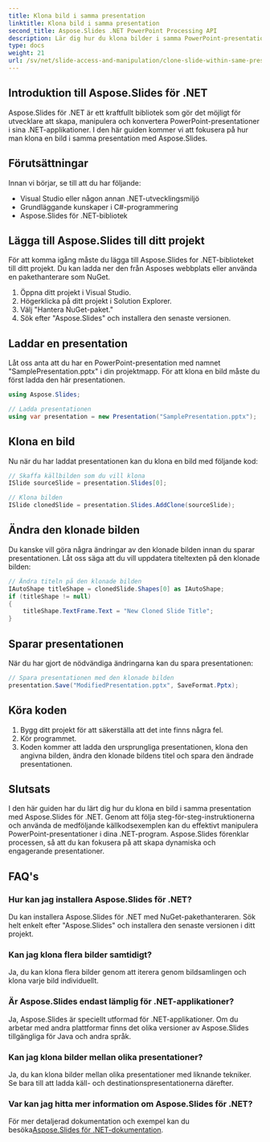 ```yaml
---
title: Klona bild i samma presentation
linktitle: Klona bild i samma presentation
second_title: Aspose.Slides .NET PowerPoint Processing API
description: Lär dig hur du klona bilder i samma PowerPoint-presentation med Aspose.Slides för .NET. Följ den här steg-för-steg-guiden med kompletta källkodsexempel för att effektivt manipulera dina presentationer.
type: docs
weight: 21
url: /sv/net/slide-access-and-manipulation/clone-slide-within-same-presentation/
---
```


## Introduktion till Aspose.Slides för .NET

Aspose.Slides för .NET är ett kraftfullt bibliotek som gör det möjligt för utvecklare att skapa, manipulera och konvertera PowerPoint-presentationer i sina .NET-applikationer. I den här guiden kommer vi att fokusera på hur man klona en bild i samma presentation med Aspose.Slides.

## Förutsättningar

Innan vi börjar, se till att du har följande:

- Visual Studio eller någon annan .NET-utvecklingsmiljö
- Grundläggande kunskaper i C#-programmering
- Aspose.Slides för .NET-bibliotek

## Lägga till Aspose.Slides till ditt projekt

För att komma igång måste du lägga till Aspose.Slides for .NET-biblioteket till ditt projekt. Du kan ladda ner den från Asposes webbplats eller använda en pakethanterare som NuGet.

1. Öppna ditt projekt i Visual Studio.
2. Högerklicka på ditt projekt i Solution Explorer.
3. Välj "Hantera NuGet-paket."
4. Sök efter "Aspose.Slides" och installera den senaste versionen.

## Laddar en presentation

Låt oss anta att du har en PowerPoint-presentation med namnet "SamplePresentation.pptx" i din projektmapp. För att klona en bild måste du först ladda den här presentationen.

```csharp
using Aspose.Slides;

// Ladda presentationen
using var presentation = new Presentation("SamplePresentation.pptx");
```

## Klona en bild

Nu när du har laddat presentationen kan du klona en bild med följande kod:

```csharp
// Skaffa källbilden som du vill klona
ISlide sourceSlide = presentation.Slides[0];

// Klona bilden
ISlide clonedSlide = presentation.Slides.AddClone(sourceSlide);
```

## Ändra den klonade bilden

Du kanske vill göra några ändringar av den klonade bilden innan du sparar presentationen. Låt oss säga att du vill uppdatera titeltexten på den klonade bilden:

```csharp
// Ändra titeln på den klonade bilden
IAutoShape titleShape = clonedSlide.Shapes[0] as IAutoShape;
if (titleShape != null)
{
    titleShape.TextFrame.Text = "New Cloned Slide Title";
}
```

## Sparar presentationen

När du har gjort de nödvändiga ändringarna kan du spara presentationen:

```csharp
// Spara presentationen med den klonade bilden
presentation.Save("ModifiedPresentation.pptx", SaveFormat.Pptx);
```

## Köra koden

1. Bygg ditt projekt för att säkerställa att det inte finns några fel.
2. Kör programmet.
3. Koden kommer att ladda den ursprungliga presentationen, klona den angivna bilden, ändra den klonade bildens titel och spara den ändrade presentationen.

## Slutsats

I den här guiden har du lärt dig hur du klona en bild i samma presentation med Aspose.Slides för .NET. Genom att följa steg-för-steg-instruktionerna och använda de medföljande källkodsexemplen kan du effektivt manipulera PowerPoint-presentationer i dina .NET-program. Aspose.Slides förenklar processen, så att du kan fokusera på att skapa dynamiska och engagerande presentationer.

## FAQ's

### Hur kan jag installera Aspose.Slides för .NET?

Du kan installera Aspose.Slides för .NET med NuGet-pakethanteraren. Sök helt enkelt efter "Aspose.Slides" och installera den senaste versionen i ditt projekt.

### Kan jag klona flera bilder samtidigt?

Ja, du kan klona flera bilder genom att iterera genom bildsamlingen och klona varje bild individuellt.

### Är Aspose.Slides endast lämplig för .NET-applikationer?

Ja, Aspose.Slides är speciellt utformad för .NET-applikationer. Om du arbetar med andra plattformar finns det olika versioner av Aspose.Slides tillgängliga för Java och andra språk.

### Kan jag klona bilder mellan olika presentationer?

Ja, du kan klona bilder mellan olika presentationer med liknande tekniker. Se bara till att ladda käll- och destinationspresentationerna därefter.

### Var kan jag hitta mer information om Aspose.Slides för .NET?

 För mer detaljerad dokumentation och exempel kan du besöka[Aspose.Slides för .NET-dokumentation](https://reference.aspose.com/slides/net/).
